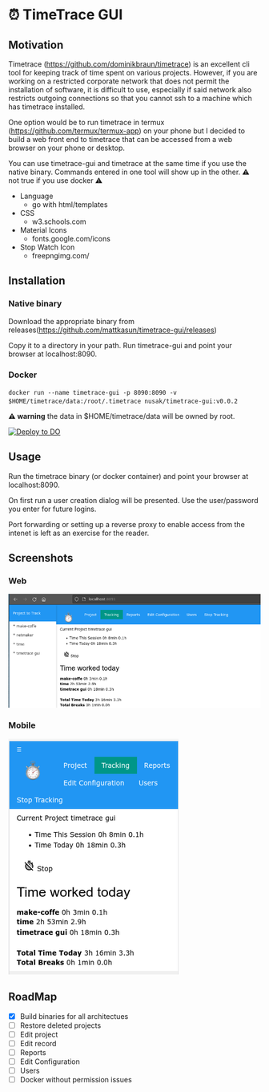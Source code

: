 # :alarm_clock: TimeTrace GUI 
## Motivation
Timetrace (https://github.com/dominikbraun/timetrace) is an excellent cli tool for keeping track of time spent on various projects. However, if you are working on a restricted corporate network that does not permit the installation of software, it is difficult to use, especially if said network also restricts outgoing connections so that you cannot ssh to a machine which has timetrace installed.

One option would be to run timetrace in termux (https://github.com/termux/termux-app) on your phone but I decided to build a web front end to timetrace that can be accessed from a web browser on your phone or desktop.

You can use timetrace-gui and timetrace at the same time if you use the native binary. Commands entered in one tool will show up in the other. :warning: not true if you use docker :warning:

- Language 
  - go with html/templates
- CSS 
  - w3.schools.com
- Material Icons
  - fonts.google.com/icons
- Stop Watch Icon
  - freepngimg.com/

## Installation
### Native binary
Download the appropriate binary from releases(https://github.com/mattkasun/timetrace-gui/releases)

Copy it to a directory in your path.  Run timetrace-gui and point your browser at localhost:8090.


### Docker
`docker run --name timetrace-gui -p 8090:8090 -v $HOME/timetrace/data:/root/.timetrace nusak/timetrace-gui:v0.0.2`

**:warning: warning**
the data in $HOME/timetrace/data will be owned by root.  

[![Deploy to DO](https://www.deploytodo.com/do-btn-blue.svg)](https://cloud.digitalocean.com/apps/new?repo=https://github.com/mattkasun/timetrace-gui/tree/master)


## Usage
Run the timetrace binary (or docker container) and point your browser at localhost:8090.

On first run a user creation dialog will be presented.  Use the user/password you enter for future logins.

Port forwarding or setting up a reverse proxy to enable access from the intenet is left as an exercise for the reader.

## Screenshots
### Web
![browser](https://github.com/mattkasun/timetrace-gui/raw/master/screenshots/web.png "TimeTrace-GUI with Browser")

### Mobile
![phone](https://github.com/mattkasun/timetrace-gui/raw/master/screenshots/mobile.png "TimeTrace-GUI with Phone")

## RoadMap
- [x] Build binaries for all architectues
- [ ] Restore deleted projects
- [ ] Edit project
- [ ] Edit record
- [ ] Reports
- [ ] Edit Configuration
- [ ] Users
- [ ] Docker without permission issues
